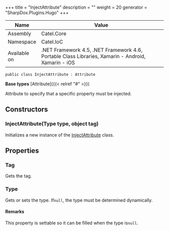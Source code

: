 

+++
title = "InjectAttribute" 
description = ""
weight = 20
generator = "SharpDox.Plugins.Hugo"
+++

Name|Value
---|---
Assembly|Catel.Core
Namespace|Catel.IoC
Available on|.NET Framework 4.5, .NET Framework 4.6, Portable Class Libraries, Xamarin - Android, Xamarin - iOS

```
public class InjectAttribute : Attribute
```

**Base types**
[Attribute]({{< relref "#" >}})

Attribute to specify that a specific property must be injected.

## Constructors

### InjectAttribute(Type type, object tag)

Initializes a new instance of the [InjectAttribute](#) class.

## Properties

### Tag

Gets the tag.

### Type

Gets or sets the type. If`null`, the type must be determined dynamically.

#### Remarks

This property is settable so it can be filled when the type is`null`.


